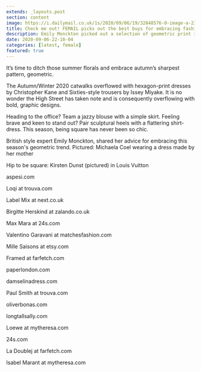 ```yaml
---
extends: _layouts.post
section: content
image: https://i.dailymail.co.uk/1s/2020/09/06/19/32848576-0-image-a-23_1599418486834.jpg 
title: Check me out! FEMAIL picks out the best buys for embracing fashions favourite print this season  
description: Emily Monckton picked out a selection of geometric print items for embracing the seasonal trend. British style expert took inspiration from Michaela Coel and Kirsten Dunst. 
date: 2020-09-06-22-10-04 
categories: [latest, female] 
featured: true 
--- 
```

It’s time to ditch those summer florals and embrace autumn’s sharpest pattern, geometric.

The Autumn/Winter 2020 catwalks overflowed with hexagon-print dresses by Christopher Kane and Sixties-style trousers by Issey Miyake. It is no wonder the High Street has taken note and is consequently overflowing with bold, graphic designs.

Heading to the office? Team a jazzy blouse with a simple skirt. Feeling brave and keen to stand out? Pair sculptural heels with a flattering shirt-dress. This season, being square has never been so chic.

British style expert Emily Monckton, shared her advice for embracing this season's geometric trend. Pictured: Michaela Coel wearing a dress made by her mother

Hip to be square: Kirsten Dunst (pictured) in Louis Vuitton

aspesi.com

Loqi at trouva.com

Label Mix at next.co.uk

Birgitte Herskind at zalando.co.uk

Max Mara at 24s.com

Valentino Garavani at matchesfashion.com

Mille Saisons at etsy.com

Framed at farfetch.com

paperlondon.com

damselinadress.com

Paul Smith at trouva.com

oliverbonas.com

 longtallsally.com 

Loewe at mytheresa.com

 24s.com 

La Doublej at farfetch.com

Isabel Marant at mytheresa.com

